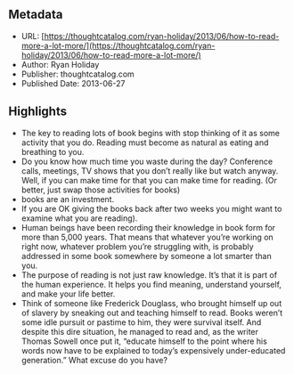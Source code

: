 ## Metadata
* URL: [https://thoughtcatalog.com/ryan-holiday/2013/06/how-to-read-more-a-lot-more/](https://thoughtcatalog.com/ryan-holiday/2013/06/how-to-read-more-a-lot-more/)
* Author: Ryan Holiday
* Publisher: thoughtcatalog.com
* Published Date: 2013-06-27


## Highlights
* The key to reading lots of book begins with stop thinking of it as some activity that you do. Reading must become as natural as eating and breathing to you.
* Do you know how much time you waste during the day? Conference calls, meetings, TV shows that you don’t really like but watch anyway. Well, if you can make time for that you can make time for reading. (Or better, just swap those activities for books)
* books are an investment.
* If you are OK giving the books back after two weeks you might want to examine what you are reading).
* Human beings have been recording their knowledge in book form for more than 5,000 years. That means that whatever you’re working on right now, whatever problem you’re struggling with, is probably addressed in some book somewhere by someone a lot smarter than you.
* The purpose of reading is not just raw knowledge. It’s that it is part of the human experience. It helps you find meaning, understand yourself, and make your life better.
* Think of someone like Frederick Douglass, who brought himself up out of slavery by sneaking out and teaching himself to read. Books weren’t some idle pursuit or pastime to him, they were survival itself. And despite this dire situation, he managed to read and, as the writer Thomas Sowell once put it, “educate himself to the point where his words now have to be explained to today’s expensively under-educated generation.” What excuse do you have?
